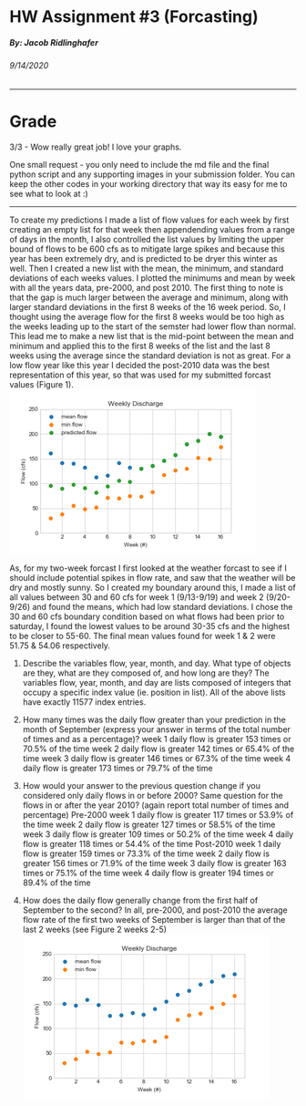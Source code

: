 # HW Assignment #3 (Forcasting)
##### By: Jacob Ridlinghafer
###### 9/14/2020

---
# Grade

3/3 - Wow really great job! I love your graphs.

One small request - you only need to include the md file and the final python script and any supporting images in your submission folder. You can keep the other codes in your working directory that way its easy for me to see what to look at :) 

---

To create my predictions I made a list of flow values for each week by first creating an empty list for that week then appendending values from a range of days in the month, I also controlled the list values by limiting the upper bound of flows to be 600 cfs as to mitigate large spikes and because this year has been extremely dry, and is predicted to be dryer this winter as well. Then I created a new list with the mean, the minimum, and standard deviations of each weeks values. I plotted the minimums and mean by week with all the years data, pre-2000, and post 2010. The first thing to note is that the gap is much larger between the average and minimum, along with larger standard deviations in the first 8 weeks of the 16 week period. So, I thought using the average flow for the first 8 weeks would be too high as the weeks leading up to the start of the semster had lower flow than normal. This lead me to make a new list that is the mid-point between the mean and minimum and applied this to the first 8 weeks of the list and the last 8 weeks using the average since the standard deviation is not as great. For a low flow year like this year I decided the post-2010 data was the best representation of this year, so that was used for my submitted forcast values (Figure 1).
![Figure 1](Discharge_prediction_2010+.png "Weekly prediction")

As, for my two-week forcast I first looked at the weather forcast to see if I should include potential spikes in flow rate, and saw that the weather will be dry and mostly sunny. So I created my boundary around this, I made a list of all values between 30 and 60 cfs for week 1 (9/13-9/19) and week 2 (9/20-9/26) and found the means, which had low standard deviations. I chose the 30 and 60 cfs boundary condition based on what flows had been prior to saturday, I found the lowest values to be around 30-35 cfs and the highest to be closer to 55-60. The final mean values found for week 1 & 2 were 51.75 & 54.06 respectively.


1. Describe the variables flow, year, month, and day. What type of objects are they, what are they composed of, and how long are they?
The variables flow, year, month, and day are lists composed of integers that occupy a specific index value (ie. position in list). All of the above lists have exactly 11577 index entries.
2. How many times was the daily flow greater than your prediction in the month of September (express your answer in terms of the total number of times and as a percentage)?
week 1 daily flow is greater 153 times or 70.5% of the time
week 2 daily flow is greater 142 times or 65.4% of the time
week 3 daily flow is greater 146 times or 67.3% of the time
week 4 daily flow is greater 173 times or 79.7% of the time
3. How would your answer to the previous question change if you considered only daily flows in or before 2000? Same question for the flows in or after the year 2010? (again report total number of times and percentage)
Pre-2000
week 1 daily flow is greater 117 times or 53.9% of the time
week 2 daily flow is greater 127 times or 58.5% of the time
week 3 daily flow is greater 109 times or 50.2% of the time
week 4 daily flow is greater 118 times or 54.4% of the time
Post-2010
week 1 daily flow is greater 159 times or 73.3% of the time
week 2 daily flow is greater 156 times or 71.9% of the time
week 3 daily flow is greater 163 times or 75.1% of the time
week 4 daily flow is greater 194 times or 89.4% of the time

4. How does the daily flow generally change from the first half of September to the second?
In all, pre-2000, and post-2010 the average flow rate of the first two weeks of September is larger than that of the last 2 weeks (see Figure 2 weeks 2-5)
![Figure 2](Discharge_all.png "Weekly Discharge")
